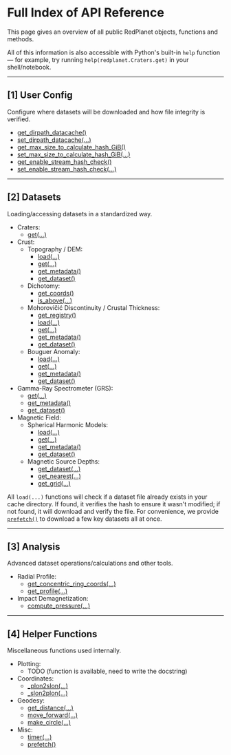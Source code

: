 # Full Index of API Reference

This page gives an overview of all public RedPlanet objects, functions and methods.

All of this information is also accessible with Python's built-in `help` function — for example, try running `help(redplanet.Craters.get)` in your shell/notebook.


---
## [1] User Config

Configure where datasets will be downloaded and how file integrity is verified.

- [get_dirpath_datacache()](user_config/get_dirpath_datacache.md)
- [set_dirpath_datacache(...)](user_config/set_dirpath_datacache.md)
- [get_max_size_to_calculate_hash_GiB()](user_config/get_max_size_to_calculate_hash_GiB.md)
- [set_max_size_to_calculate_hash_GiB(...)](user_config/set_max_size_to_calculate_hash_GiB.md)
- [get_enable_stream_hash_check()](user_config/get_enable_stream_hash_check.md)
- [set_enable_stream_hash_check(...)](user_config/set_enable_stream_hash_check.md)


---
## [2] Datasets

Loading/accessing datasets in a standardized way.

- Craters:
    - [get(...)](datasets/Craters/get.md)
- Crust:
    - Topography / DEM:
        - [load(...)](datasets/Crust/topo/load.md)
        - [get(...)](datasets/Crust/topo/get.md)
        - [get_metadata()](datasets/Crust/topo/get_metadata.md)
        - [get_dataset()](datasets/Crust/topo/get_dataset.md)
    - Dichotomy:
        - [get_coords()](datasets/Crust/dichotomy/get_coords.md)
        - [is_above(...)](datasets/Crust/dichotomy/is_above.md)
    - Mohorovičić Discontinuity / Crustal Thickness:
        - [get_registry()](datasets/Crust/moho/get_registry.md)
        - [load(...)](datasets/Crust/moho/load.md)
        - [get(...)](datasets/Crust/moho/get.md)
        - [get_metadata()](datasets/Crust/moho/get_metadata.md)
        - [get_dataset()](datasets/Crust/moho/get_dataset.md)
    - Bouguer Anomaly:
        - [load(...)](datasets/Crust/boug/load.md)
        - [get(...)](datasets/Crust/boug/get.md)
        - [get_metadata()](datasets/Crust/boug/get_metadata.md)
        - [get_dataset()](datasets/Crust/boug/get_dataset.md)
- Gamma-Ray Spectrometer (GRS):
    - [get(...)](datasets/GRS/get.md)
    - [get_metadata()](datasets/GRS/get_metadata.md)
    - [get_dataset()](datasets/GRS/get_dataset.md)
- Magnetic Field:
    - Spherical Harmonic Models:
        - [load(...)](datasets/Mag/sh/load.md)
        - [get(...)](datasets/Mag/sh/get.md)
        - [get_metadata()](datasets/Mag/sh/get_metadata.md)
        - [get_dataset()](datasets/Mag/sh/get_dataset.md)
    - Magnetic Source Depths:
        - [get_dataset(...)](datasets/Mag/depth/get_dataset.md)
        - [get_nearest(...)](datasets/Mag/depth/get_nearest.md)
        - [get_grid(...)](datasets/Mag/depth/get_grid.md)


All `load(...)` functions will check if a dataset file already exists in your cache directory. If found, it verifies the hash to ensure it wasn't modified; if not found, it will download and verify the file. For convenience, we provide [`prefetch()`](helper_functions/misc/prefetch.md) to download a few key datasets all at once.


---
## [3] Analysis

Advanced dataset operations/calculations and other tools.

- Radial Profile:
    - [get_concentric_ring_coords(...)](analysis/radial_profile/get_concentric_ring_coords.md)
    - [get_profile(...)](analysis/radial_profile/get_profile.md)
- Impact Demagnetization:
    - [compute_pressure(...)](analysis/impact_demag/compute_pressure.md)


---
## [4] Helper Functions

Miscellaneous functions used internally.

- Plotting:
    - TODO (function is available, need to write the docstring)
- Coordinates:
    - [_plon2slon(...)](helper_functions/coordinates/_plon2slon.md)
    - [_slon2plon(...)](helper_functions/coordinates/_slon2plon.md)
- Geodesy:
    - [get_distance(...)](helper_functions/geodesy/get_distance.md)
    - [move_forward(...)](helper_functions/geodesy/move_forward.md)
    - [make_circle(...)](helper_functions/geodesy/make_circle.md)
- Misc:
    - [timer(...)](helper_functions/misc/timer.md)
    - [prefetch()](helper_functions/misc/prefetch.md)
